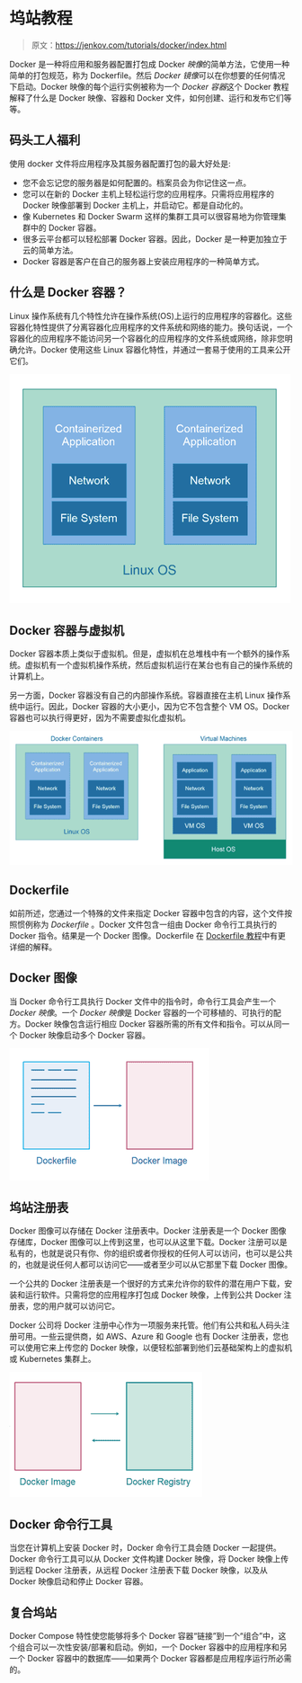 # 坞站教程

> 原文：<https://jenkov.com/tutorials/docker/index.html>

Docker 是一种将应用和服务器配置打包成 Docker *映像*的简单方法，它使用一种简单的打包规范，称为 Dockerfile。然后 *Docker* *镜像*可以在你想要的任何情况下启动。Docker 映像的每个运行实例被称为一个 *Docker* *容器*这个 Docker 教程解释了什么是 Docker 映像、容器和 Docker 文件，如何创建、运行和发布它们等等。

## 码头工人福利

使用 docker 文件将应用程序及其服务器配置打包的最大好处是:

*   您不会忘记您的服务器是如何配置的。档案员会为你记住这一点。
*   您可以在新的 Docker 主机上轻松运行您的应用程序。只需将应用程序的 Docker 映像部署到 Docker 主机上，并启动它。都是自动化的。
*   像 Kubernetes 和 Docker Swarm 这样的集群工具可以很容易地为你管理集群中的 Docker 容器。
*   很多云平台都可以轻松部署 Docker 容器。因此，Docker 是一种更加独立于云的简单方法。
*   Docker 容器是客户在自己的服务器上安装应用程序的一种简单方式。

## 什么是 Docker 容器？

Linux 操作系统有几个特性允许在操作系统(OS)上运行的应用程序的容器化。这些容器化特性提供了分离容器化应用程序的文件系统和网络的能力。换句话说，一个容器化的应用程序不能访问另一个容器化的应用程序的文件系统或网络，除非您明确允许。Docker 使用这些 Linux 容器化特性，并通过一套易于使用的工具来公开它们。

![Containerized applications running on a Linux OS.](img/ea3a19b12e575fb3cf99332202572fcb.png)

## Docker 容器与虚拟机

Docker 容器本质上类似于虚拟机。但是，虚拟机在总堆栈中有一个额外的操作系统。虚拟机有一个虚拟机操作系统，然后虚拟机运行在某台也有自己的操作系统的计算机上。

另一方面，Docker 容器没有自己的内部操作系统。容器直接在主机 Linux 操作系统中运行。因此，Docker 容器的大小更小，因为它不包含整个 VM OS。Docker 容器也可以执行得更好，因为不需要虚拟化虚拟机。

![Docker containers vs. virtual machines - virtual machines have an extra VM OS.](img/c34256d9b9443323ba75964cb75c2f24.png)

## Dockerfile

如前所述，您通过一个特殊的文件来指定 Docker 容器中包含的内容，这个文件按照惯例称为 *Dockerfile* 。Docker 文件包含一组由 Docker 命令行工具执行的 Docker 指令。结果是一个 Docker 图像。Dockerfile 在 [Dockerfile 教程](dockerfile.html)中有更详细的解释。

## Docker 图像

当 Docker 命令行工具执行 Docker 文件中的指令时，命令行工具会产生一个 *Docker 映像*。一个 *Docker 映像*是 Docker 容器的一个可移植的、可执行的配方。Docker 映像包含运行相应 Docker 容器所需的所有文件和指令。可以从同一个 Docker 映像启动多个 Docker 容器。

![A Dockerfile can be used to generate a Docker image.](img/56f443d224a53149d5b17bb730b280f0.png)

## 坞站注册表

Docker 图像可以存储在 Docker 注册表中。Docker 注册表是一个 Docker 图像存储库，Docker 图像可以上传到这里，也可以从这里下载。Docker 注册可以是私有的，也就是说只有你、你的组织或者你授权的任何人可以访问，也可以是公共的，也就是说任何人都可以访问它——或者至少可以从它那里下载 Docker 图像。

一个公共的 Docker 注册表是一个很好的方式来允许你的软件的潜在用户下载，安装和运行软件。只需将您的应用程序打包成 Docker 映像，上传到公共 Docker 注册表，您的用户就可以访问它。

Docker 公司将 Docker 注册中心作为一项服务来托管。他们有公共和私人码头注册可用。一些云提供商，如 AWS、Azure 和 Google 也有 Docker 注册表，您也可以使用它来上传您的 Docker 映像，以便轻松部署到他们云基础架构上的虚拟机或 Kubernetes 集群上。

![A Docker image can be stored in, or downloaded from, a Docker registry.](img/139c82a679ec37cd91b97d29ba3fba6c.png)

## Docker 命令行工具

当您在计算机上安装 Docker 时，Docker 命令行工具会随 Docker 一起提供。Docker 命令行工具可以从 Docker 文件构建 Docker 映像，将 Docker 映像上传到远程 Docker 注册表，从远程 Docker 注册表下载 Docker 映像，以及从 Docker 映像启动和停止 Docker 容器。

## 复合坞站

Docker Compose 特性使您能够将多个 Docker 容器“链接”到一个“组合”中，这个组合可以一次性安装/部署和启动。例如，一个 Docker 容器中的应用程序和另一个 Docker 容器中的数据库——如果两个 Docker 容器都是应用程序运行所必需的。